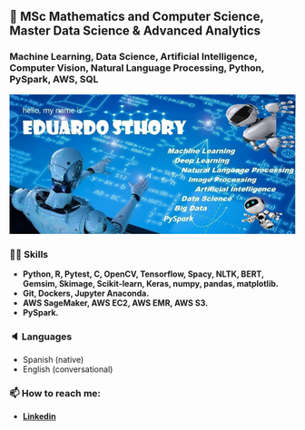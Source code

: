 <!--
**sthory/sthory** is a ✨ _special_ ✨ repository because its `README.md` (this file) appears on your GitHub profile.-->

## 🧔 MSc Mathematics and Computer Science, Master Data Science & Advanced Analytics
### Machine Learning, Data Science, Artificial Intelligence, Computer Vision, Natural Language Processing, Python, PySpark, AWS, SQL

![image](https://github.com/sthory/images/blob/main/Linkedin5.jpg)

### 👨‍💻 Skills

- **Python, R, Pytest, C, OpenCV, Tensorflow, Spacy, NLTK, BERT, Gemsim, Skimage, Scikit-learn, Keras, numpy, pandas, matplotlib.**
- **Git, Dockers, Jupyter Anaconda.**
- **AWS SageMaker, AWS EC2, AWS EMR, AWS S3.**
- **PySpark.**

### 🔈 Languages

- Spanish (native)
- English (conversational)

### 📫 How to reach me:

- **[Linkedin](https://www.linkedin.com/in/eduardosthory/)**
